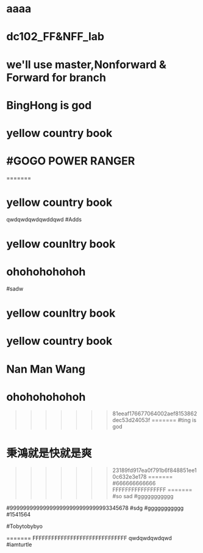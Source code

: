 aaaa
=======
# dc102_FF&NFF_lab
# we'll use master,Nonforward & Forward for branch
# BingHong is god
# yellow country book
#GOGO POWER RANGER
=======
=======
# yellow country book
qwdqwdqwdqwddqwd
#Adds
# yellow counItry book
# ohohohohohoh
#sadw
# yellow counItry book
# yellow country book
# Nan Man Wang
# ohohohohohoh
>>>>>>> 81eeaf176677064002aef8153862dec53d24053f
=======
#ting is god
# 秉鴻就是快就是爽

>>>>>>> 23189fd917ea0f791b6f848851ee10c632e3e178
=======
#666666666666
FFFFFFFFFFFFFFFFF
=======
#so sad
#ggggggggggg

#999999999999999999999999999993345678
#sdg
#ggggggggggg
#1541564

#Tobytobybyo








=======
FFFFFFFFFFFFFFFFFFFFFFFFFFFFFF
qwdqwdqwdqwd
#iamturtle
